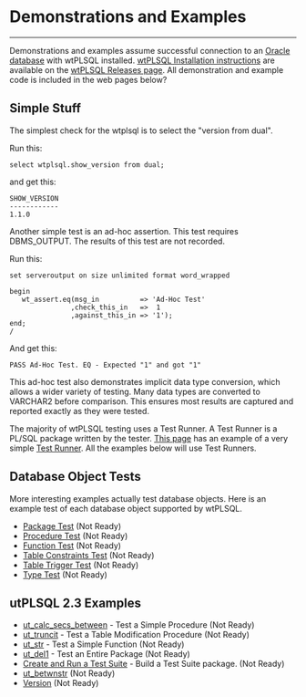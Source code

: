 # Demonstrations and Examples
---
Demonstrations and examples assume successful connection to an [Oracle database](http://www.oracle.com/technetwork/database/database-technologies/express-edition/overview/index.html) with wtPLSQL installed. [wtPLSQL Installation instructions](https://github.com/DDieterich/wtPLSQL/releases) are available on the [wtPLSQL Releases page](https://github.com/DDieterich/wtPLSQL/releases).
All demonstration and example code is included in the web pages below?

## Simple Stuff

The simplest check for the wtplsql is to select the "version from dual".

Run this:
```
select wtplsql.show_version from dual;
```
and get this:
```
SHOW_VERSION
------------
1.1.0
```

Another simple test is an ad-hoc assertion. This test requires DBMS_OUTPUT. The results of this test are not recorded.

Run this:
```
set serveroutput on size unlimited format word_wrapped

begin
   wt_assert.eq(msg_in          => 'Ad-Hoc Test'
               ,check_this_in   =>  1
               ,against_this_in => '1');
end;
/
```
And get this:
```
PASS Ad-Hoc Test. EQ - Expected "1" and got "1"
```

This ad-hoc test also demonstrates implicit data type conversion, which allows a wider variety of testing. Many data types are converted to VARCHAR2 before comparison. This ensures most results are captured and reported exactly as they were tested.

The majority of wtPLSQL testing uses a Test Runner. A Test Runner is a PL/SQL package written by the tester. [This page](Test-Runner.md) has an example of a very simple [Test Runner](Test-Runner.md). All the examples below will use Test Runners.

## Database Object Tests
More interesting examples actually test database objects. Here is an example test of each database object supported by wtPLSQL.
* [Package Test](Package-Test.md) (Not Ready)
* [Procedure Test](Procedure-Test.md) (Not Ready)
* [Function Test](Function-Test.md) (Not Ready)
* [Table Constraints Test](Table-Constraints-Test.md) (Not Ready)
* [Table Trigger Test](Table-Trigger-Test.md) (Not Ready)
* [Type Test](Type-Test.md) (Not Ready)

## utPLSQL 2.3 Examples
* [ut_calc_secs_between](ut_calc_secs_between.md) - Test a Simple Procedure (Not Ready)
* [ut_truncit](ut_truncit.md) - Test a Table Modification Procedure (Not Ready)
* [ut_str](ut_str.md) - Test a Simple Function (Not Ready)
* [ut_del1](ut_del1.md) - Test an Entire Package (Not Ready)
* [Create and Run a Test Suite](Test-Suite.md) - Build a Test Suite package. (Not Ready)
* [ut_betwnstr](ut_betwnstr.md) (Not Ready)
* [Version](Version.md) (Not Ready)
